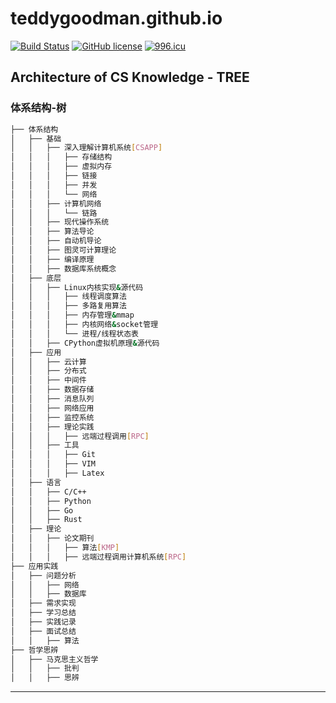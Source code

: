 # teddygoodman.github.io

[![Build Status](https://github.com/cotes2020/jekyll-theme-chirpy/workflows/build/badge.svg?event=push)](https://github.com/cotes2020/jekyll-theme-chirpy/actions?query=event%3Apush)
[![GitHub license](https://img.shields.io/github/license/cotes2020/jekyll-theme-chirpy.svg)](https://github.com/cotes2020/jekyll-theme-chirpy/blob/master/LICENSE)
[![996.icu](https://img.shields.io/badge/link-996.icu-%23FF4D5B.svg)](https://996.icu)

## Architecture of CS Knowledge - TREE

### 体系结构-树

```sh
├── 体系结构
│   ├── 基础
│   │   ├── 深入理解计算机系统[CSAPP]
│   │   │   ├── 存储结构
│   │   │   ├── 虚拟内存
│   │   │   ├── 链接
│   │   │   ├── 并发
│   │   │   └── 网络
│   │   ├── 计算机网络
│   │   │   └── 链路
│   │   ├── 现代操作系统
│   │   ├── 算法导论
│   │   ├── 自动机导论
│   │   ├── 图灵可计算理论
│   │   ├── 编译原理
│   │   ├── 数据库系统概念
│   ├── 底层
│   │   ├── Linux内核实现&源代码
│   │   │   ├── 线程调度算法
│   │   │   ├── 多路复用算法
│   │   │   ├── 内存管理&mmap
│   │   │   ├── 内核网络&socket管理
│   │   │   └── 进程/线程状态表
│   │   ├── CPython虚拟机原理&源代码
│   ├── 应用
│   │   ├── 云计算
│   │   ├── 分布式
│   │   ├── 中间件
│   │   ├── 数据存储
│   │   ├── 消息队列
│   │   ├── 网络应用
│   │   ├── 监控系统
│   │   ├── 理论实践
│   │   │   ├── 远端过程调用[RPC]
│   │   ├── 工具
│   │   │   ├── Git
│   │   │   ├── VIM
│   │   │   ├── Latex
│   ├── 语言
│   │   ├── C/C++
│   │   ├── Python
│   │   ├── Go
│   │   ├── Rust
│   ├── 理论
│   │   ├── 论文期刊
│   │   │   ├── 算法[KMP]
│   │   │   ├── 远端过程调用计算机系统[RPC]
├── 应用实践
│   ├── 问题分析
│   │   ├── 网络
│   │   ├── 数据库
│   ├── 需求实现
│   ├── 学习总结
│   ├── 实践记录
│   ├── 面试总结
│   │   ├── 算法
├── 哲学思辨
│   ├── 马克思主义哲学
│   │   ├── 批判
│   │   ├── 思辨
```

---
